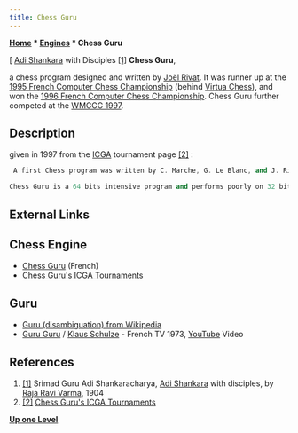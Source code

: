 ```yaml
---
title: Chess Guru
---
```

**[Home](Home "Home") * [Engines](Engines "Engines") * Chess Guru**

\[ [Adi Shankara](https://en.wikipedia.org/wiki/Adi_Shankara) with Disciples <a id="cite-note-1" href="#cite-ref-1">[1]</a>
**Chess Guru**,

a chess program designed and written by [Joël Rivat](Jo%C3%ABl_Rivat "Joël Rivat"). It was runner up at the [1995 French Computer Chess Championship](FCCC_1995 "FCCC 1995") (behind [Virtua Chess](Virtua_Chess "Virtua Chess")), and won the [1996 French Computer Chess Championship](FCCC_1996 "FCCC 1996"). Chess Guru further competed at the [WMCCC 1997](WMCCC_1997 "WMCCC 1997").

## Description

given in 1997 from the [ICGA](ICGA "ICGA") tournament page <a id="cite-note-2" href="#cite-ref-2">[2]</a> :

```C++
 A first Chess program was written by C. Marche, G. Le Blanc, and J. Rivat in 1990. With this experience, J. Rivat rewrote everything using [bitboards](Bitboards "Bitboards"). After [Robert Hyatt](Robert_Hyatt "Robert Hyatt") started using bitboards too, long discussions on ics and sharing new ideas permitted to improve considerably the technique.

```

```C++
Chess Guru is a 64 bits intensive program and performs poorly on 32 bits computers. The search algorithm is using [PVS](Principal_Variation_Search "Principal Variation Search") with [nullmove](Null_Move_Pruning "Null Move Pruning"), extended [transposition table](Transposition_Table "Transposition Table"), [refutation table](Refutation_Table "Refutation Table"), [internal iterative deepening](Internal_Iterative_Deepening "Internal Iterative Deepening"), several classical [extensions](Extensions "Extensions") schemes (like [incheck extension](Check_Extensions "Check Extensions"), [recaptures](Recapture_Extensions "Recapture Extensions")). The [evaluation](Evaluation "Evaluation") includes [development](Development "Development"), [mobility](Mobility "Mobility"), [pawn structure](Pawn_Structure "Pawn Structure") and [king safety](King_Safety "King Safety") . 

```

## External Links

## Chess Engine

- [Chess Guru](http://chessguru.free.fr/) (French)
- [Chess Guru's ICGA Tournaments](https://www.game-ai-forum.org/icga-tournaments/program.php?id=11)

## Guru

- [Guru (disambiguation) from Wikipedia](https://en.wikipedia.org/wiki/Guru_%28disambiguation%29)
- [Guru Guru](Category:Guru_Guru "Category:Guru Guru") / [Klaus Schulze](Category:Klaus_Schulze "Category:Klaus Schulze") - French TV 1973, [YouTube](https://en.wikipedia.org/wiki/YouTube) Video

## References

1. <a id="cite-ref-1" href="#cite-note-1">[1]</a> Srimad Guru Adi Shankaracharya, [Adi Shankara](https://en.wikipedia.org/wiki/Adi_Shankara) with disciples, by [Raja Ravi Varma](Arts#Varma "Arts"), 1904
1. <a id="cite-ref-2" href="#cite-note-2">[2]</a> [Chess Guru's ICGA Tournaments](https://www.game-ai-forum.org/icga-tournaments/program.php?id=11)

**[Up one Level](Engines "Engines")**

